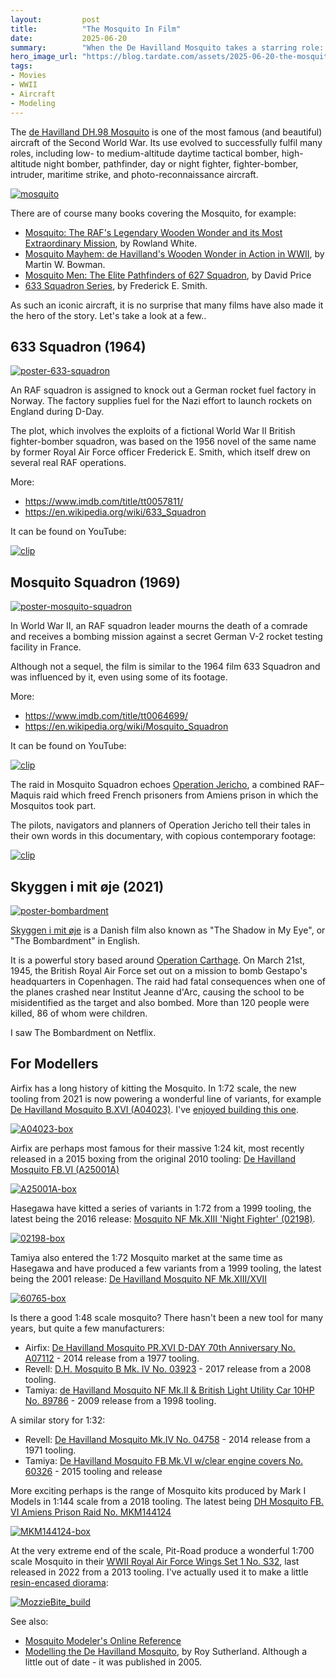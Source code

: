 ```yaml
---
layout:         post
title:          "The Mosquito In Film"
date:           2025-06-20
summary:        "When the De Havilland Mosquito takes a starring role: including Mosquito Squadron, 633 Squadron, Skyggen i mit øje/The Bombardment"
hero_image_url: "https://blog.tardate.com/assets/2025-06-20-the-mosquito-in-film/mosquito.jpg"
tags:
- Movies
- WWII
- Aircraft
- Modeling
---
```


The [de Havilland DH.98 Mosquito](https://en.wikipedia.org/wiki/De_Havilland_Mosquito)
is one of the most famous (and beautiful) aircraft of the Second World War.
Its use evolved to successfully fulfil many roles, including low- to medium-altitude daytime tactical bomber, high-altitude night bomber, pathfinder, day or night fighter, fighter-bomber, intruder, maritime strike, and photo-reconnaissance aircraft.

[![mosquito](/assets/2025-06-20-the-mosquito-in-film/mosquito.jpg)](https://en.wikipedia.org/wiki/De_Havilland_Mosquito)

There are of course many books covering the Mosquito, for example:

* [Mosquito: The RAF's Legendary Wooden Wonder and its Most Extraordinary Mission](https://www.goodreads.com/book/show/60119154-mosquito), by Rowland White.
* [Mosquito Mayhem: de Havilland's Wooden Wonder in Action in WWII](https://www.goodreads.com/book/show/19340862-mosquito-mayhem), by Martin W. Bowman.
* [Mosquito Men: The Elite Pathfinders of 627 Squadron](https://www.goodreads.com/book/show/63002244-mosquito-men), by David Price
* [633 Squadron Series](https://www.goodreads.com/series/163680-633-squadron), by Frederick E. Smith.

As such an iconic aircraft, it is no surprise that many films
have also made it the hero of the story. Let's take a look at a few..

## 633 Squadron (1964)

[![poster-633-squadron](/assets/2025-06-20-the-mosquito-in-film/poster-633-squadron.jpg)](https://www.imdb.com/title/tt0057811/)

An RAF squadron is assigned to knock out a German rocket fuel factory in Norway. The factory supplies fuel for the Nazi effort to launch rockets on England during D-Day.

The plot, which involves the exploits of a fictional World War II British fighter-bomber squadron, was based on the 1956 novel of the same name by former Royal Air Force officer Frederick E. Smith, which itself drew on several real RAF operations.

More:

* <https://www.imdb.com/title/tt0057811/>
* <https://en.wikipedia.org/wiki/633_Squadron>

It can be found on YouTube:

[![clip](https://img.youtube.com/vi/sNbzteFqcS4/0.jpg)](https://www.youtube.com/watch?v=sNbzteFqcS4)

## Mosquito Squadron (1969)

[![poster-mosquito-squadron](/assets/2025-06-20-the-mosquito-in-film/poster-mosquito-squadron.jpg)](https://www.imdb.com/title/tt0064699/)

In World War II, an RAF squadron leader mourns the death of a comrade and receives a bombing mission against a secret German V-2 rocket testing facility in France.

Although not a sequel, the film is similar to the 1964 film 633 Squadron and was influenced by it, even using some of its footage.

More:

* <https://www.imdb.com/title/tt0064699/>
* <https://en.wikipedia.org/wiki/Mosquito_Squadron>

It can be found on YouTube:

[![clip](https://img.youtube.com/vi/Q97wK9Pk5-s/0.jpg)](https://www.youtube.com/watch?v=Q97wK9Pk5-s)

The raid in Mosquito Squadron echoes [Operation Jericho](https://en.wikipedia.org/wiki/Operation_Jericho), a combined RAF–Maquis raid which freed French prisoners from Amiens prison in which the Mosquitos took part.

The pilots, navigators and planners of Operation Jericho tell their tales in their own words in this documentary, with copious contemporary footage:

[![clip](https://img.youtube.com/vi/DJZQr5eecjk/0.jpg)](https://www.youtube.com/watch?v=DJZQr5eecjk)

## Skyggen i mit øje (2021)

[![poster-bombardment](/assets/2025-06-20-the-mosquito-in-film/poster-bombardment.jpg)](https://www.imdb.com/title/tt9170516/)

[Skyggen i mit øje](https://en.wikipedia.org/wiki/The_Shadow_in_My_Eye)
is a Danish film also known as "The Shadow in My Eye", or "The Bombardment" in English.

It is a powerful story based around [Operation Carthage](https://en.wikipedia.org/wiki/Operation_Carthage).
On March 21st, 1945, the British Royal Air Force set out on a mission to bomb Gestapo's headquarters in Copenhagen. The raid had fatal consequences
when one of the planes crashed near Institut Jeanne d'Arc, causing the school to be misidentified as the target and also bombed.
More than 120 people were killed, 86 of whom were children.

I saw The Bombardment on Netflix.

## For Modellers

Airfix has a long history of kitting the Mosquito.
In 1:72 scale, the new tooling from 2021 is now powering a wonderful line
of variants, for example
[De Havilland Mosquito B.XVI (A04023)](https://www.scalemates.com/kits/airfix-a04023-havilland-mosquito-bxvi--1324974).
I've [enjoyed building this one](https://modelart.tardate.com/projects/raf/mosquito/).

[![A04023-box](/assets/2025-06-20-the-mosquito-in-film/A04023-box.jpg)](https://www.scalemates.com/kits/airfix-a04023-havilland-mosquito-bxvi--1324974)

Airfix are perhaps most famous for their massive 1:24 kit,
most recently released in a 2015 boxing from the original 2010 tooling:
[De Havilland Mosquito FB.VI (A25001A)](https://www.scalemates.com/kits/airfix-a25001a-havilland-mosquito-fbvi--830358)

[![A25001A-box](/assets/2025-06-20-the-mosquito-in-film/A25001A-box.jpg)](https://www.scalemates.com/kits/airfix-a25001a-havilland-mosquito-fbvi--830358)

Hasegawa have kitted a series of variants in 1:72 from a 1999 tooling,
the latest being the 2016 release:
[Mosquito NF Mk.XIII 'Night Fighter' (02198)](https://www.scalemates.com/kits/hasegawa-02198-mosquito-nf-mkxiii-night-fighter--989764).

[![02198-box](/assets/2025-06-20-the-mosquito-in-film/02198-box.jpg)](https://www.scalemates.com/kits/hasegawa-02198-mosquito-nf-mkxiii-night-fighter--989764)

Tamiya also entered the 1:72 Mosquito market at the same time as Hasegawa
and have produced a few variants from a 1999 tooling,
the latest being the 2001 release:
[De Havilland Mosquito NF Mk.XIII/XVII](https://www.scalemates.com/kits/tamiya-60765-havilland-mosquito-nf-mkxiii-xvii--121605)

[![60765-box](/assets/2025-06-20-the-mosquito-in-film/60765-box.jpg)](https://www.scalemates.com/kits/tamiya-60765-havilland-mosquito-nf-mkxiii-xvii--121605)

Is there a good 1:48 scale mosquito? There hasn't been a new tool for many years,
but  quite a few manufacturers:

* Airfix: [De Havilland Mosquito PR.XVI D-DAY 70th Anniversary No. A07112](https://www.scalemates.com/kits/airfix-a07112-havilland-mosquito-prxvi--721978) - 2014 release from a 1977 tooling.
* Revell:
[D.H. Mosquito B Mk. IV No. 03923](https://www.scalemates.com/kits/revell-03923-dh-mosquito-b-mk-iv--1114531) - 2017 release from a 2008 tooling.
* Tamiya:
[de Havilland Mosquito NF Mk.II & British Light Utility Car 10HP No. 89786](https://www.scalemates.com/kits/tamiya-89786-havilland-mosquito-nf-mkii--140731) - 2009 release from a 1998 tooling.

A similar story for 1:32:

* Revell: [De Havilland Mosquito Mk.IV No. 04758](https://www.scalemates.com/kits/revell-04758-havilland-mosquito-mkiv--237841) - 2014 release from a 1971 tooling.
* Tamiya: [De Havilland Mosquito FB Mk.VI w/clear engine covers No. 60326](https://www.scalemates.com/kits/tamiya-60326-export-havilland-mosquito-fb-mkvi--1489994) - 2015 tooling and release

More exciting perhaps is the range of Mosquito kits produced by Mark I Models
in 1:144 scale from a 2018 tooling. The latest being
[DH Mosquito FB. VI Amiens Prison Raid No. MKM144124](https://www.scalemates.com/kits/mark-i-models-mkm144124-dh-mosquito-fb-vi--1530237)

[![MKM144124-box](/assets/2025-06-20-the-mosquito-in-film/MKM144124-box.jpg)](https://www.scalemates.com/kits/mark-i-models-mkm144124-dh-mosquito-fb-vi--1530237)

At the very extreme end of the scale, Pit-Road produce a wonderful 1:700 scale Mosquito in their
[WWII Royal Air Force Wings Set 1 No. S32](https://www.scalemates.com/kits/pit-road-s32-wwii-royal-air-force-wings-set-1--1134373), last released in 2022 from a 2013 tooling.
I've actually used it to make a little [resin-encased diorama](https://modelart.tardate.com/projects/raf/mosquito/mozziebite/):

[![MozzieBite_build](https://modelart.tardate.com/projects/raf/mosquito/mozziebite/assets/MozzieBite_build.jpg?raw=true)](https://modelart.tardate.com/projects/raf/mosquito/mozziebite/)

See also:

* [Mosquito Modeler's Online Reference](https://www.cybermodeler.com/aircraft/mosquito/mossie_all.shtml)
* [Modelling the De Havilland Mosquito](https://www.goodreads.com/book/show/1052555.Modelling_the_De_Havilland_Mosquito), by Roy Sutherland. Although a little out of date - it was published in 2005.
